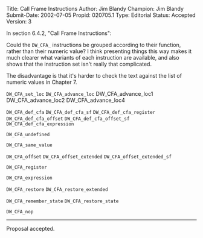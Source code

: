 Title:       Call Frame Instructions
Author:      Jim Blandy
Champion:    Jim Blandy
Submit-Date: 2002-07-05
Propid:      020705.1
Type:        Editorial
Status:      Accepted
Version:     3

In section 6.4.2, "Call Frame Instructions":

Could the `DW_CFA_` instructions be grouped according to their function,
rather than their numeric value?  I think presenting things this way
makes it much clearer what variants of each instruction are available,
and also shows that the instruction set isn't really that complicated.

The disadvantage is that it's harder to check the text against the
list of numeric values in Chapter 7.

`DW_CFA_set_loc`
`DW_CFA_advance_loc`
DW_CFA_advance_loc1
DW_CFA_advance_loc2
DW_CFA_advance_loc4

`DW_CFA_def_cfa`
`DW_CFA_def_cfa_sf`
`DW_CFA_def_cfa_register`
`DW_CFA_def_cfa_offset`
`DW_CFA_def_cfa_offset_sf`
`DW_CFA_def_cfa_expression`

`DW_CFA_undefined`

`DW_CFA_same_value`

`DW_CFA_offset`
`DW_CFA_offset_extended`
`DW_CFA_offset_extended_sf`

`DW_CFA_register`

`DW_CFA_expression`

`DW_CFA_restore`
`DW_CFA_restore_extended`

`DW_CFA_remember_state`
`DW_CFA_restore_state`

`DW_CFA_nop`

-------------------------------------------------------------------

Proposal accepted.
